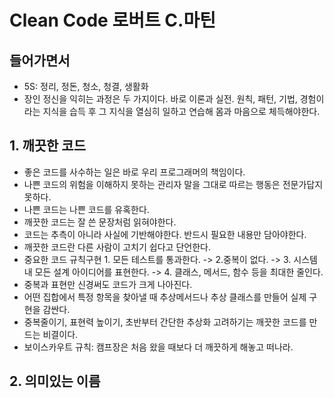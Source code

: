 # Clean Code 로버트 C.마틴

## 들어가면서
- 5S: 정리, 정돈, 청소, 청결, 생활화
- 장인 정신을 익히는 과정은 두 가지이다. 바로 이론과 실전. 원칙, 패턴, 기법, 경험이라는 지식을 습득 후 그 지식을 열심히 일하고 연습해 몸과 마음으로 체득해야한다.
## 1. 깨끗한 코드
- 좋은 코드를 사수하는 일은 바로 우리 프로그래머의 책임이다.
- 나쁜 코드의 위험을 이해하지 못하는 관리자 말을 그대로 따르는 행동은 전문가답지 못하다.
- 나쁜 코드는 나쁜 코드를 유혹한다.
- 깨끗한 코드는 잘 쓴 문장처럼 읽혀야한다.
- 코드는 추측이 아니라 사실에 기반해야한다. 반드시 필요한 내용만 담아야한다.
- 깨끗한 코드란 다른 사람이 고치기 쉽다고 단언한다.
- 중요한 코드 규칙구현 1. 모든 테스트를 통과한다. -> 2.중복이 없다. -> 3. 시스템 내 모든 설계 아이디어를 표현한다. -> 4. 클래스, 메서드, 함수 등을 최대한 줄인다.
- 중복과 표현만 신경써도 코드가 크게 나아진다.
- 어떤 집합에서 특정 항목을 찾아낼 때 추상메서드나 추상 클래스를 만들어 실제 구현을 감싼다.
- 중복줄이기, 표현력 높이기, 초반부터 간단한 추상화 고려하기는 깨끗한 코드를 만드는 비결이다.
- 보이스카우트 규칙: 캠프장은 처음 왔을 때보다 더 깨끗하게 해놓고 떠나라.
## 2. 의미있는 이름
